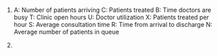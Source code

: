 1. A: Number of patients arriving
C: Patients treated
B: Time doctors are busy
T: Clinic open hours
U: Doctor utilization
X: Patients treated per hour
S: Average consultation time
R: Time from arrival to discharge
N: Average number of patients in queue

3.
